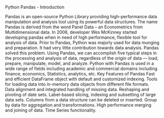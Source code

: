 
Python Pandas - Introduction



Pandas is an open-source Python Library providing high-performance data manipulation and analysis tool using its powerful data structures. The name Pandas is derived from the word Panel Data – an Econometrics from Multidimensional data.
In 2008, developer Wes McKinney started developing pandas when in need of high performance, flexible tool for analysis of data.
Prior to Pandas, Python was majorly used for data munging and preparation. It had very little contribution towards data analysis. Pandas solved this problem. Using Pandas, we can accomplish five typical steps in the processing and analysis of data, regardless of the origin of data — load, prepare, manipulate, model, and analyze.
Python with Pandas is used in a wide range of fields including academic and commercial domains including finance, economics, Statistics, analytics, etc.
Key Features of Pandas
Fast and efficient DataFrame object with default and customized indexing.
Tools for loading data into in-memory data objects from different file formats.
Data alignment and integrated handling of missing data.
Reshaping and pivoting of date sets.
Label-based slicing, indexing and subsetting of large data sets.
Columns from a data structure can be deleted or inserted.
Group by data for aggregation and transformations.
High performance merging and joining of data.
Time Series functionality.
